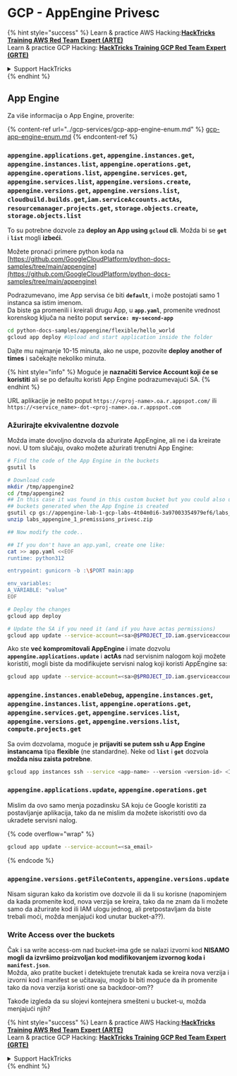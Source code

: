 # GCP - AppEngine Privesc

{% hint style="success" %}
Learn & practice AWS Hacking:<img src="../../../.gitbook/assets/image (1).png" alt="" data-size="line">[**HackTricks Training AWS Red Team Expert (ARTE)**](https://training.hacktricks.xyz/courses/arte)<img src="../../../.gitbook/assets/image (1).png" alt="" data-size="line">\
Learn & practice GCP Hacking: <img src="../../../.gitbook/assets/image (2).png" alt="" data-size="line">[**HackTricks Training GCP Red Team Expert (GRTE)**<img src="../../../.gitbook/assets/image (2).png" alt="" data-size="line">](https://training.hacktricks.xyz/courses/grte)

<details>

<summary>Support HackTricks</summary>

* Check the [**subscription plans**](https://github.com/sponsors/carlospolop)!
* **Join the** 💬 [**Discord group**](https://discord.gg/hRep4RUj7f) or the [**telegram group**](https://t.me/peass) or **follow** us on **Twitter** 🐦 [**@hacktricks\_live**](https://twitter.com/hacktricks\_live)**.**
* **Share hacking tricks by submitting PRs to the** [**HackTricks**](https://github.com/carlospolop/hacktricks) and [**HackTricks Cloud**](https://github.com/carlospolop/hacktricks-cloud) github repos.

</details>
{% endhint %}

## App Engine

Za više informacija o App Engine, proverite:

{% content-ref url="../gcp-services/gcp-app-engine-enum.md" %}
[gcp-app-engine-enum.md](../gcp-services/gcp-app-engine-enum.md)
{% endcontent-ref %}

### `appengine.applications.get`, `appengine.instances.get`, `appengine.instances.list`, `appengine.operations.get`, `appengine.operations.list`, `appengine.services.get`, `appengine.services.list`, `appengine.versions.create`, `appengine.versions.get`, `appengine.versions.list`, `cloudbuild.builds.get`,`iam.serviceAccounts.actAs`, `resourcemanager.projects.get`, `storage.objects.create`, `storage.objects.list`

To su potrebne dozvole za **deploy an App using `gcloud` cli**. Možda bi se **`get`** i **`list`** mogli **izbeći**.

Možete pronaći primere python koda na [https://github.com/GoogleCloudPlatform/python-docs-samples/tree/main/appengine](https://github.com/GoogleCloudPlatform/python-docs-samples/tree/main/appengine)

Podrazumevano, ime App servisa će biti **`default`**, i može postojati samo 1 instanca sa istim imenom.\
Da biste ga promenili i kreirali drugu App, u **`app.yaml`**, promenite vrednost korenskog ključa na nešto poput **`service: my-second-app`**
```bash
cd python-docs-samples/appengine/flexible/hello_world
gcloud app deploy #Upload and start application inside the folder
```
Dajte mu najmanje 10-15 minuta, ako ne uspe, pozovite **deploy another of times** i sačekajte nekoliko minuta.

{% hint style="info" %}
Moguće je **naznačiti Service Account koji će se koristiti** ali se po defaultu koristi App Engine podrazumevajući SA.
{% endhint %}

URL aplikacije je nešto poput `https://<proj-name>.oa.r.appspot.com/` ili `https://<service_name>-dot-<proj-name>.oa.r.appspot.com`

### Ažurirajte ekvivalentne dozvole

Možda imate dovoljno dozvola da ažurirate AppEngine, ali ne i da kreirate novi. U tom slučaju, ovako možete ažurirati trenutni App Engine:
```bash
# Find the code of the App Engine in the buckets
gsutil ls

# Download code
mkdir /tmp/appengine2
cd /tmp/appengine2
## In this case it was found in this custom bucket but you could also use the
## buckets generated when the App Engine is created
gsutil cp gs://appengine-lab-1-gcp-labs-4t04m0i6-3a97003354979ef6/labs_appengine_1_premissions_privesc.zip .
unzip labs_appengine_1_premissions_privesc.zip

## Now modify the code..

## If you don't have an app.yaml, create one like:
cat >> app.yaml <<EOF
runtime: python312

entrypoint: gunicorn -b :\$PORT main:app

env_variables:
A_VARIABLE: "value"
EOF

# Deploy the changes
gcloud app deploy

# Update the SA if you need it (and if you have actas permissions)
gcloud app update --service-account=<sa>@$PROJECT_ID.iam.gserviceaccount.com
```
Ako ste **već kompromitovali AppEngine** i imate dozvolu **`appengine.applications.update`** i **actAs** nad servisnim nalogom koji možete koristiti, mogli biste da modifikujete servisni nalog koji koristi AppEngine sa:
```bash
gcloud app update --service-account=<sa>@$PROJECT_ID.iam.gserviceaccount.com
```
### `appengine.instances.enableDebug`, `appengine.instances.get`, `appengine.instances.list`, `appengine.operations.get`, `appengine.services.get`, `appengine.services.list`, `appengine.versions.get`, `appengine.versions.list`, `compute.projects.get`

Sa ovim dozvolama, moguće je **prijaviti se putem ssh u App Engine instancama** tipa **flexible** (ne standardne). Neke od **`list`** i **`get`** dozvola **možda nisu zaista potrebne**.
```bash
gcloud app instances ssh --service <app-name> --version <version-id> <ID>
```
### `appengine.applications.update`, `appengine.operations.get`

Mislim da ovo samo menja pozadinsku SA koju će Google koristiti za postavljanje aplikacija, tako da ne mislim da možete iskoristiti ovo da ukradete servisni nalog.

{% code overflow="wrap" %}
```bash
gcloud app update --service-account=<sa_email>
```
{% endcode %}

### `appengine.versions.getFileContents`, `appengine.versions.update`

Nisam siguran kako da koristim ove dozvole ili da li su korisne (napominjem da kada promenite kod, nova verzija se kreira, tako da ne znam da li možete samo da ažurirate kod ili IAM ulogu jednog, ali pretpostavljam da biste trebali moći, možda menjajući kod unutar bucket-a??).

### Write Access over the buckets

Čak i sa write access-om nad bucket-ima gde se nalazi izvorni kod **NISAMO mogli da izvršimo proizvoljan kod modifikovanjem izvornog koda i `manifest.json`**.\
Možda, ako pratite bucket i detektujete trenutak kada se kreira nova verzija i izvorni kod i manifest se učitavaju, moglo bi biti moguće da ih promenite tako da nova verzija koristi one sa backdoor-om??

Takođe izgleda da su slojevi kontejnera smešteni u bucket-u, možda menjajući njih?

{% hint style="success" %}
Learn & practice AWS Hacking:<img src="../../../.gitbook/assets/image (1).png" alt="" data-size="line">[**HackTricks Training AWS Red Team Expert (ARTE)**](https://training.hacktricks.xyz/courses/arte)<img src="../../../.gitbook/assets/image (1).png" alt="" data-size="line">\
Learn & practice GCP Hacking: <img src="../../../.gitbook/assets/image (2).png" alt="" data-size="line">[**HackTricks Training GCP Red Team Expert (GRTE)**<img src="../../../.gitbook/assets/image (2).png" alt="" data-size="line">](https://training.hacktricks.xyz/courses/grte)

<details>

<summary>Support HackTricks</summary>

* Check the [**subscription plans**](https://github.com/sponsors/carlospolop)!
* **Join the** 💬 [**Discord group**](https://discord.gg/hRep4RUj7f) or the [**telegram group**](https://t.me/peass) or **follow** us on **Twitter** 🐦 [**@hacktricks\_live**](https://twitter.com/hacktricks\_live)**.**
* **Share hacking tricks by submitting PRs to the** [**HackTricks**](https://github.com/carlospolop/hacktricks) and [**HackTricks Cloud**](https://github.com/carlospolop/hacktricks-cloud) github repos.

</details>
{% endhint %}
